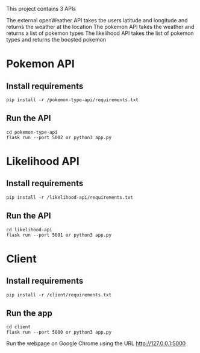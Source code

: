 This project contains 3 APIs

The external openWeather API takes the users latitude and longitude and returns the weather at the location
The pokemon API takes the weather and returns a list of pokemon types
The likelihood API takes the list of pokemon types and returns the boosted pokemon

# Pokemon API

## Install requirements

    pip install -r /pokemon-type-api/requirements.txt

## Run the API

    cd pokemon-type-api
    flask run --port 5002 or python3 app.py

# Likelihood API

## Install requirements

    pip install -r /likelihood-api/requirements.txt

## Run the API

    cd likelihood-api
    flask run --port 5001 or python3 app.py

# Client

## Install requirements

    pip install -r /client/requirements.txt

## Run the app

    cd client
    flask run --port 5000 or python3 app.py

Run the webpage on Google Chrome using the URL http://127.0.0.1:5000

